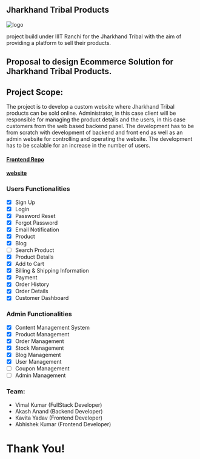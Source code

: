 ## Jharkhand Tribal Products

![logo](https://raw.githubusercontent.com/vimal-verma/Jharkhand-Tribal-Products-frontend/master/src/assets/logo2.png?token=ALCVPNBN6QOAQ5E6RRIHN7TBP3EYW)

project build under IIIT Ranchi for the Jharkhand Tribal with the aim of providing a platform to sell their products.

## Proposal to design Ecommerce Solution for Jharkhand Tribal Products.

## Project Scope: 
The project is to develop a custom website where Jharkhand Tribal products can be sold online. Administrator, in this case client will be responsible for managing the product details and the users, in this case customers from the web based backend panel. The development has to be from scratch with development of backend and front end as well as an admin website for controlling and operating the website. The development has to be scalable for an increase in the number of users.

#### [Frontend Repo](https://github.com/vimal-verma/Jharkhand-Tribal-Products-frontend)

#### [website](https://jharkhand.vimalverma.in/)

### Users Functionalities

- [x] Sign Up
- [x] Login
- [x] Password Reset
- [x] Forgot Password
- [x] Email Notification
- [x] Product
- [x] Blog
- [ ] Search Product
- [x] Product Details
- [x] Add to Cart
- [x] Billing & Shipping Information
- [x] Payment
- [x] Order History
- [x] Order Details
- [x] Customer Dashboard

### Admin Functionalities

- [x] Content Management System
- [x] Product Management
- [x] Order Management
- [x] Stock Management
- [x] Blog Management
- [x] User Management
- [ ] Coupon Management
- [ ] Admin Management

### Team:

- Vimal Kumar (FullStack Developer)
- Akash Anand (Backend Developer)
- Kavita Yadav (Frontend Developer)
- Abhishek Kumar (Frontend Developer)

# Thank You!
